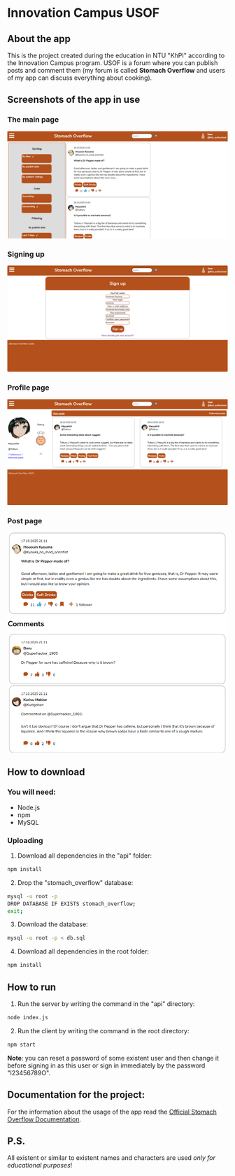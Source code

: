 # Innovation Campus USOF
## About the app
This is the project created during the education in NTU "KhPI" according to the Innovation Campus program. USOF is a forum where you can publish posts and comment them (my forum is called **Stomach Overflow** and users of my app can discuss everything about cooking).
## Screenshots of the app in use
### The main page
![Main page](./public/images/main.png "Main page")
### Signing up
![Signing up](./public/images/signUp.png "Signing up")
### Profile page
![Profile page](./public/images/profile.png "Profile page")
### Post page
![Post page](./public/images/post.png "Post page")
## How to download
### You will need:
* Node.js
* npm
* MySQL
### Uploading
1. Download all dependencies in the "api" folder:
```bash
npm install
```
2. Drop the "stomach_overflow" database:
```bash
mysql -u root -p
DROP DATABASE IF EXISTS stomach_overflow;
exit;
```
3. Download the database:
```bash
mysql -u root -p < db.sql
```
4. Download all dependencies in the root folder:
```bash
npm install
```
## How to run
1. Run the server by writing the command in the "api" directory:
```bash
node index.js
```
2. Run the client by writing the command in the root directory:
```bash
npm start
```
**Note**: you can reset a password of some existent user and then change it before signing in as this user or sign in immediately by the password "l23456789O".
## Documentation for the project:
For the information about the usage of the app read the [Official Stomach Overflow Documentation](https://docs.google.com/document/d/1UMNPxxLNSKEt2JvsmC3zOKOSbzrCyrheFb14Mhi2_c8/edit?usp=sharing).
## P.S.
All existent or similar to existent names and characters are used *only for educational purposes*!
